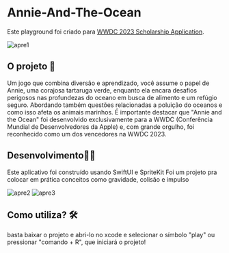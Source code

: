 # Annie-And-The-Ocean
Este playground foi criado para [WWDC 2023 Scholarship Application](https://developer.apple.com/wwdc23/swift-student-challenge/).

 ![apre1](https://github.com/GeozedequeGuimaraes/Demeter/assets/74778769/2d9e8475-6ca1-4b54-a89f-571dd00e5a8d)

## O projeto 📁
Um jogo que combina diversão e aprendizado, você assume o papel de Annie, uma corajosa tartaruga verde, 
enquanto ela encara desafios perigosos nas profundezas do oceano em busca de alimento e um refúgio seguro.
Abordando também questões relacionadas a poluição do oceanos e como isso afeta os animais marinhos. 
É importante destacar que "Annie and the Ocean" foi desenvolvido exclusivamente para a WWDC (Conferência Mundial de Desenvolvedores da Apple) e,
com grande orgulho, foi reconhecido como um dos vencedores na WWDC 2023.
## Desenvolvimento👨🏽
Este aplicativo foi construído usando SwiftUI e SpriteKit 
Foi um projeto pra colocar em prática conceitos como gravidade, colisão e impulso

![apre2](https://github.com/GeozedequeGuimaraes/Demeter/assets/74778769/a1ebe480-dece-4ba0-9c9e-5429865ebc54)
![apre3](https://github.com/GeozedequeGuimaraes/Demeter/assets/74778769/e1672bb3-fd68-4eb9-a931-55dac3848753)

## Como utiliza? 🛠
basta baixar o projeto e abri-lo no xcode e selecionar o símbolo "play" ou pressionar "comando + R", que iniciará o projeto!
